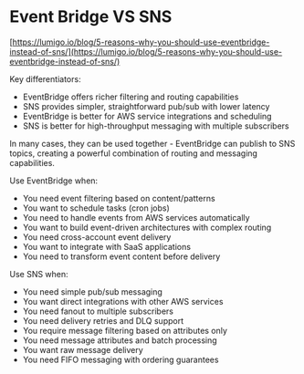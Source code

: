 # Event Bridge VS SNS

[https://lumigo.io/blog/5-reasons-why-you-should-use-eventbridge-instead-of-sns/](https://lumigo.io/blog/5-reasons-why-you-should-use-eventbridge-instead-of-sns/)



Key differentiators:

* EventBridge offers richer filtering and routing capabilities
* SNS provides simpler, straightforward pub/sub with lower latency
* EventBridge is better for AWS service integrations and scheduling
* SNS is better for high-throughput messaging with multiple subscribers

In many cases, they can be used together - EventBridge can publish to SNS topics, creating a powerful combination of routing and messaging capabilities.



Use EventBridge when:

* You need event filtering based on content/patterns
* You want to schedule tasks (cron jobs)
* You need to handle events from AWS services automatically
* You want to build event-driven architectures with complex routing
* You need cross-account event delivery
* You want to integrate with SaaS applications
* You need to transform event content before delivery

Use SNS when:

* You need simple pub/sub messaging
* You want direct integrations with other AWS services
* You need fanout to multiple subscribers
* You need delivery retries and DLQ support
* You require message filtering based on attributes only
* You need message attributes and batch processing
* You want raw message delivery
* You need FIFO messaging with ordering guarantees
